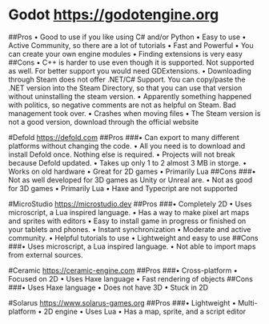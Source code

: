 # Godot https://godotengine.org  
##Pros
•	Good to use if you like using C# and/or Python
•	Easy to use
•	Active Community, so there are a lot of tutorials
•	Fast and Powerful
•	You can create your own engine modules
•	Finding extensions is very easy
##Cons
•	C++ is harder to use even though it is supported. Not supported as well. For better support you would need GDExtensions.
•	Downloading through Steam does not offer .NET/C# Support. You can copy/paste the .NET version into the Steam Directory, so that you can use that version without uninstalling the steam version.
•	Apparently something happened with politics, so negative comments are not as helpful on Steam. Bad management took over.
•	Crashes when moving files
•	The Steam version is not a good version, download through the official website

#Defold https://defold.com
##Pros
###•	Can export to many different platforms without changing the code.
•	All you need is to download and install Defold once. Nothing else is required.
•	Projects will not break because Defold updated.
•	Takes up only 1 to 2 almost 3 MB in storge.
•	Works on old hardware
•	Great for 2D games
•	Primarily Lua
##Cons
###•	Not as well developed for 3D games as Unity or Unreal are.
•	Not as good for 3D games
•	Primarily Lua
•	Haxe and Typecript are not supported

#MicroStudio https://microstudio.dev
##Pros
###•	Completely 2D
•	Uses microscript, a Lua inspired language.
•	Has a way to make pixel art maps and sprites with editors
•	Easy to install game in progress or finished on your tablets and phones.
•	Instant synchronization
•	Moderate and active community.
•	Helpful tutorials to use
•	Lightweight and easy to use
##Cons
###•	Uses microscript, a Lua inspired language.
•	Not able to import maps from external sources.

#Ceramic https://ceramic-engine.com
##Pros
###•	Cross-platform
•	Focused on 2D
•	Uses Haxe language
•	Fast rendering of objects
##Cons
###•	Uses Haxe language
•	Does not have 3D
•	Stuck in 2D

#Solarus https://www.solarus-games.org
##Pros
###•	Lightweight
•	Multi-platform 
•	2D engine
•	Uses Lua
•	Has a map, sprite, and a script editor

